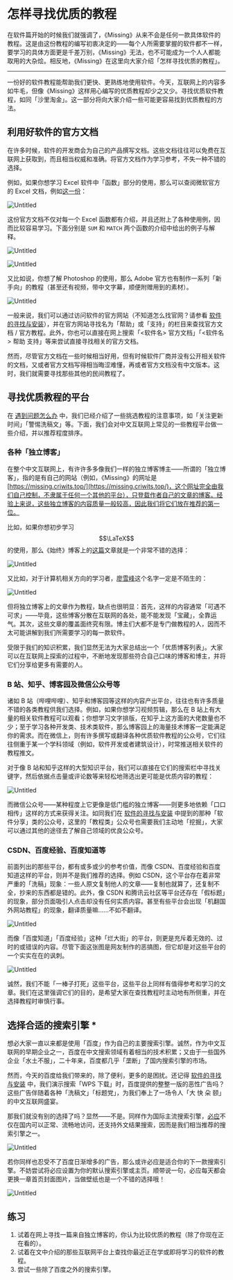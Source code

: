 # 怎样寻找优质的教程

在软件篇开始的时候我们就强调了，《Missing》从来不会是任何一款具体软件的教程。这是由这份教程的编写初衷决定的——每个人所需要掌握的软件都不一样，要学习的具体方面更是千差万别，《Missing》无法，也不可能成为一个人人都能取用的大杂烩。相反地，《Missing》在这里向大家介绍「怎样寻找优质的教程」。

---

一份好的软件教程能帮助我们更快、更熟练地使用软件。今天，互联网上的内容多如牛毛，但像《Missing》这样用心编写的优质教程却少之又少。寻找优质软件教程，如同「沙里淘金」。这一部分将向大家介绍一些可能更容易找到优质教程的方法。

## 利用好软件的官方文档

在许多时候，软件的开发商会为自己的产品撰写文档。这些文档往往可以免费在互联网上获取到，而且相当权威和准确。将官方文档作为学习参考，不失一种不错的选择。

例如，如果你想学习 Excel 软件中「函数」部分的使用，那么可以查阅微软官方的 Excel 文档，例如[这一份](https://support.microsoft.com/zh-cn/office/excel-%E5%87%BD%E6%95%B0-%E6%8C%89%E7%B1%BB%E5%88%AB%E5%88%97%E5%87%BA-5f91f4e9-7b42-46d2-9bd1-63f26a86c0eb)：

![Untitled](how-to-find-tutorials/Untitled.png)

这份官方文档不仅对每一个 Excel 函数都有介绍，并且还附上了各种使用例，因而比较容易学习。下面分别是 `SUM` 和 `MATCH` 两个函数的介绍中给出的例子与解释。

![Untitled](how-to-find-tutorials/Untitled%201.png)

![Untitled](how-to-find-tutorials/Untitled%202.png)

又比如说，你想了解 Photoshop 的使用，那么 Adobe 官方也有制作一系列「新手向」的教程（甚至还有视频，带中文字幕，顺便附赠用到的素材）。

![Untitled](how-to-find-tutorials/Untitled%203.png)

一般来说，我们可以通过访问软件的官方网站（不知道怎么找官网？请参看 [软件的寻找与安装](software-installation.md)），并在官方网站寻找名为「帮助」或「支持」的栏目来查找官方文档 / 官方教程。此外，你也可以直接在网上搜索「<软件名>  官方文档」「<软件名> 帮助 支持」等来尝试直接寻找相关的官方文档。

然而，尽管官方文档在一些时候相当好用，但有时候软件厂商并没有公开相关软件的文档，又或者官方文档写得相当晦涩难懂，再或者官方文档没有中文版本。这时，我们就需要寻找那些其他的民间教程了。

## 寻找优质教程的平台

在 [遇到问题怎么办](how-to-find-solutions.md) 中，我们已经介绍了一些挑选教程的注意事项，如「关注更新时间」「警惕洗稿文」等。下面，我们会对中文互联网上常见的一些教程平台做一些介绍，并以推荐程度排序。

### 各种「独立博客」

在整个中文互联网上，有许许多多像我们一样的独立博客博主——所谓的「独立博客」，指的是有自己的网站（例如，《Missing》的网址是 [https://missing.criwits.top/](https://missing.criwits.top/)，这个网址完全由我们自己控制，不隶属于任何一个其他的平台），只登载作者自己的文章的博客。经验上来说，这些独立博客的内容质量一般较高，因此我们将它们放在推荐的第一位。

比如，如果你想初步学习 $$\LaTeX$$ 的使用，那么《始终》博客上的[这篇](https://liam.page/2014/09/08/latex-introduction/)文章就是一个非常不错的选择：

![Untitled](how-to-find-tutorials/Untitled%204.png)

又比如，对于计算机相关方向的学习者，[廖雪峰](https://www.liaoxuefeng.com/)这个名字一定是不陌生的：

![Untitled](how-to-find-tutorials/Untitled%205.png)

但将独立博客上的文章作为教程，缺点也很明显：首先，这样的内容通常「可遇不可求」——毕竟，这些博客分散在互联网的各处，能不能发现「宝藏」，全靠运气。其次，这些文章的覆盖面终究有限。博主们大都不是专门做教程的人，因而不太可能讲解到我们所需要学习的每一款软件。

受限于我们的知识积累，我们显然无法为大家总结出一个「优质博客列表」。大家可以在互联网上探索的过程中，不断地发现那些符合自己口味的博客和博主，并将它们分享给更多有需要的人。

### B 站、知乎、博客园及微信公众号等

诸如 B 站（哔哩哔哩）、知乎和博客园等这样的内容产出平台，往往也有许多质量不错的各类教程供我们选择。例如，如果你想学习视频剪辑，那么在 B 站上有大量的相关软件教程可以观看；你想学习文字排版，在知乎上这方面的大佬数量也不少；至于学习各种开发类、技术类软件，那么博客园上的海量技术博客一定能满足你的需求。而在微信上，则有许多撰写或翻译各种优质软件教程的公众号，它们往往侧重于某一个学科领域（例如，软件开发或者建筑设计），时常推送相关软件的教程推文。

对于像 B 站和知乎这样的大型知识平台，我们可以直接在它们的搜索栏中寻找关键字，然后依据点击量或评论数等来轻松地筛选出更可能是优质内容的教程：

![Untitled](how-to-find-tutorials/Untitled%206.png)

而微信公众号——某种程度上它更像是低门槛的独立博客——则更多地依赖「口口相传」这样的方式来获得关注。如同我们在 [软件的寻找与安装](software-installation.md) 中提到的那种「软件分享」类的公众号，这里的「教程类」公众号也需要我们主动地「挖掘」，大家可以通过其他的途径去了解自己领域的优良公众号。

### CSDN、百度经验、百度知道等

前面列出的那些平台，都有或多或少的参考价值，而像 CSDN、百度经验和百度知道这样的平台，则并不是我们推荐的选择。例如 CSDN，这个平台存在着非常严重的「洗稿」现象：一些人原文复制他人的文章——复制也就算了，还复制不全，抄来的东西都是错的。此外，像 CSDN 和腾讯云社区等平台还存在「假标题」的现象，部分页面吸引人点击却没有任何实质内容。甚至有些平台会出现「机翻国外网站教程」的现象，翻译质量嘛……不如不翻译。

![Untitled](how-to-find-tutorials/Untitled%207.png)

而像「百度知道」「百度经验」这种「烂大街」的平台，则更是充斥着无效的、过时的或错误的内容。尽管下面这张图是网友制作的恶搞图，但它却是对这些平台的一个实实在在的讽刺。

![Untitled](how-to-find-tutorials/Untitled%208.png)

诚然，我们不能「一棒子打死」这些平台，这些平台上同样有值得参考和学习的文章。我们在这里强调它们的目的，是希望大家在查找教程时主动地有所侧重，并在选择教程时审慎行事。

## 选择合适的搜索引擎 *

想必大家一直以来都是使用「百度」作为自己的主要搜索引擎。诚然，作为中文互联网的早期企业之一，百度在中文搜索领域有着相当的技术积累；又由于一些国外企业「水土不服」，二十年来，百度都几乎「垄断」了国内搜索引擎的市场。

然而，今天的百度给我们带来的，除了便利，更多的是困扰。还记得 [软件的寻找与安装](software-installation.md) 中，我们演示搜索「WPS 下载」时，百度提供的整整一版的恶性广告吗？这些广告伴随着各种「洗稿文」「标题党」，为我们奉上了一场令人「大  快  朵  颐」的中文互联网盛宴。

那我们就没有别的选择了吗？显然——不是。同样作为国际主流搜索引擎，[必应](https://cn.bing.com/)不仅在国内可以正常、流畅地访问，还支持外文结果搜索，因而是我们相当推荐的搜索引擎之一。

![Untitled](how-to-find-tutorials/Untitled%209.png)

若你同样也忍受不了百度日渐增多的广告，那么或许必应是适合你的下一款搜索引擎。不妨尝试将必应设置为你的默认搜索引擎或主页。顺带说一句，必应每天都会更换一章首页封面图片，当做壁纸也是一个不错的选择哦！

![Untitled](how-to-find-tutorials/Untitled%2010.png)

## 练习

1. 试着在网上寻找一篇来自独立博客的，你认为比较优质的教程（除了你现在正在看的）。
2. 试着在文中介绍的那些互联网平台上查找你最近正在学或即将学习的软件的教程。
3. 尝试一些除了百度之外的搜索引擎。